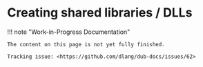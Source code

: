 # Creating shared libraries / DLLs

!!! note "Work-in-Progress Documentation"

    The content on this page is not yet fully finished.

    Tracking issue: <https://github.com/dlang/dub-docs/issues/62>
